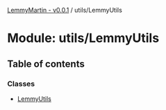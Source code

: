 [LemmyMartin - v0.0.1](../README.md) / utils/LemmyUtils

# Module: utils/LemmyUtils

## Table of contents

### Classes

- [LemmyUtils](../classes/utils_LemmyUtils.LemmyUtils.md)
